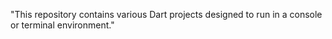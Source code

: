 "This repository contains various Dart projects designed to run in a console or terminal environment."
